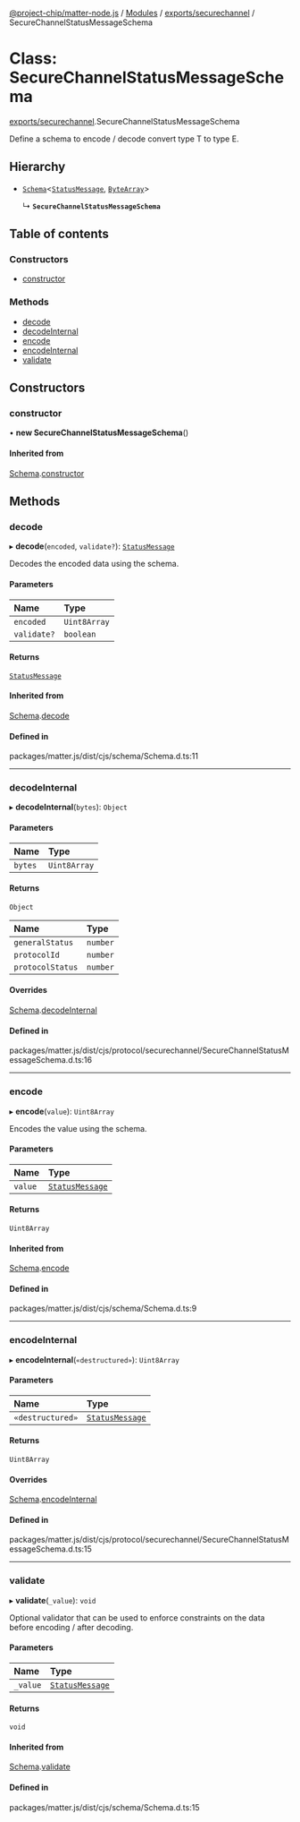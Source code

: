 [@project-chip/matter-node.js](../README.md) / [Modules](../modules.md) / [exports/securechannel](../modules/exports_securechannel.md) / SecureChannelStatusMessageSchema

# Class: SecureChannelStatusMessageSchema

[exports/securechannel](../modules/exports_securechannel.md).SecureChannelStatusMessageSchema

Define a schema to encode / decode convert type T to type E.

## Hierarchy

- [`Schema`](exports_schema.Schema.md)<[`StatusMessage`](../modules/exports_securechannel.md#statusmessage), [`ByteArray`](../modules/util_export.md#bytearray-1)\>

  ↳ **`SecureChannelStatusMessageSchema`**

## Table of contents

### Constructors

- [constructor](exports_securechannel.SecureChannelStatusMessageSchema.md#constructor)

### Methods

- [decode](exports_securechannel.SecureChannelStatusMessageSchema.md#decode)
- [decodeInternal](exports_securechannel.SecureChannelStatusMessageSchema.md#decodeinternal)
- [encode](exports_securechannel.SecureChannelStatusMessageSchema.md#encode)
- [encodeInternal](exports_securechannel.SecureChannelStatusMessageSchema.md#encodeinternal)
- [validate](exports_securechannel.SecureChannelStatusMessageSchema.md#validate)

## Constructors

### constructor

• **new SecureChannelStatusMessageSchema**()

#### Inherited from

[Schema](exports_schema.Schema.md).[constructor](exports_schema.Schema.md#constructor)

## Methods

### decode

▸ **decode**(`encoded`, `validate?`): [`StatusMessage`](../modules/exports_securechannel.md#statusmessage)

Decodes the encoded data using the schema.

#### Parameters

| Name | Type |
| :------ | :------ |
| `encoded` | `Uint8Array` |
| `validate?` | `boolean` |

#### Returns

[`StatusMessage`](../modules/exports_securechannel.md#statusmessage)

#### Inherited from

[Schema](exports_schema.Schema.md).[decode](exports_schema.Schema.md#decode)

#### Defined in

packages/matter.js/dist/cjs/schema/Schema.d.ts:11

___

### decodeInternal

▸ **decodeInternal**(`bytes`): `Object`

#### Parameters

| Name | Type |
| :------ | :------ |
| `bytes` | `Uint8Array` |

#### Returns

`Object`

| Name | Type |
| :------ | :------ |
| `generalStatus` | `number` |
| `protocolId` | `number` |
| `protocolStatus` | `number` |

#### Overrides

[Schema](exports_schema.Schema.md).[decodeInternal](exports_schema.Schema.md#decodeinternal)

#### Defined in

packages/matter.js/dist/cjs/protocol/securechannel/SecureChannelStatusMessageSchema.d.ts:16

___

### encode

▸ **encode**(`value`): `Uint8Array`

Encodes the value using the schema.

#### Parameters

| Name | Type |
| :------ | :------ |
| `value` | [`StatusMessage`](../modules/exports_securechannel.md#statusmessage) |

#### Returns

`Uint8Array`

#### Inherited from

[Schema](exports_schema.Schema.md).[encode](exports_schema.Schema.md#encode)

#### Defined in

packages/matter.js/dist/cjs/schema/Schema.d.ts:9

___

### encodeInternal

▸ **encodeInternal**(`«destructured»`): `Uint8Array`

#### Parameters

| Name | Type |
| :------ | :------ |
| `«destructured»` | [`StatusMessage`](../modules/exports_securechannel.md#statusmessage) |

#### Returns

`Uint8Array`

#### Overrides

[Schema](exports_schema.Schema.md).[encodeInternal](exports_schema.Schema.md#encodeinternal)

#### Defined in

packages/matter.js/dist/cjs/protocol/securechannel/SecureChannelStatusMessageSchema.d.ts:15

___

### validate

▸ **validate**(`_value`): `void`

Optional validator that can be used to enforce constraints on the data before encoding / after decoding.

#### Parameters

| Name | Type |
| :------ | :------ |
| `_value` | [`StatusMessage`](../modules/exports_securechannel.md#statusmessage) |

#### Returns

`void`

#### Inherited from

[Schema](exports_schema.Schema.md).[validate](exports_schema.Schema.md#validate)

#### Defined in

packages/matter.js/dist/cjs/schema/Schema.d.ts:15
